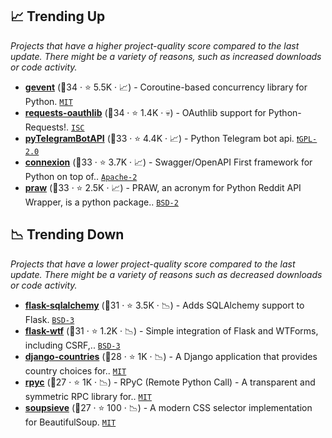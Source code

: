 ## 📈 Trending Up

_Projects that have a higher project-quality score compared to the last update. There might be a variety of reasons, such as increased downloads or code activity._

- <b><a href="https://github.com/gevent/gevent">gevent</a></b> (🥇34 ·  ⭐ 5.5K · 📈) - Coroutine-based concurrency library for Python. <code><a href="http://bit.ly/34MBwT8">MIT</a></code>
- <b><a href="https://github.com/requests/requests-oauthlib">requests-oauthlib</a></b> (🥇34 ·  ⭐ 1.4K · 💀) - OAuthlib support for Python-Requests!. <code><a href="http://bit.ly/3hkKRql">ISC</a></code>
- <b><a href="https://github.com/eternnoir/pyTelegramBotAPI">pyTelegramBotAPI</a></b> (🥈33 ·  ⭐ 4.4K · 📈) - Python Telegram bot api. <code><a href="http://bit.ly/2KucAZR">❗️GPL-2.0</a></code>
- <b><a href="https://github.com/zalando/connexion">connexion</a></b> (🥇33 ·  ⭐ 3.7K · 📈) - Swagger/OpenAPI First framework for Python on top of.. <code><a href="http://bit.ly/3nYMfla">Apache-2</a></code> <code><img src="https://www.openapis.org/wp-content/uploads/sites/3/2016/11/favicon.png" style="display:inline;" width="13" height="13"></code>
- <b><a href="https://github.com/praw-dev/praw">praw</a></b> (🥈33 ·  ⭐ 2.5K · 📈) - PRAW, an acronym for Python Reddit API Wrapper, is a python package.. <code><a href="http://bit.ly/3rqEWVr">BSD-2</a></code>

## 📉 Trending Down

_Projects that have a lower project-quality score compared to the last update. There might be a variety of reasons such as decreased downloads or code activity._

- <b><a href="https://github.com/pallets/flask-sqlalchemy">flask-sqlalchemy</a></b> (🥇31 ·  ⭐ 3.5K · 📉) - Adds SQLAlchemy support to Flask. <code><a href="http://bit.ly/3aKzpTv">BSD-3</a></code> <code><img src="https://flask.palletsprojects.com/en/1.1.x/_static/flask-icon.png" style="display:inline;" width="13" height="13"></code>
- <b><a href="https://github.com/wtforms/flask-wtf">flask-wtf</a></b> (🥉31 ·  ⭐ 1.2K · 📉) - Simple integration of Flask and WTForms, including CSRF,.. <code><a href="http://bit.ly/3aKzpTv">BSD-3</a></code> <code><img src="https://flask.palletsprojects.com/en/1.1.x/_static/flask-icon.png" style="display:inline;" width="13" height="13"></code>
- <b><a href="https://github.com/SmileyChris/django-countries">django-countries</a></b> (🥈28 ·  ⭐ 1K · 📉) - A Django application that provides country choices for.. <code><a href="http://bit.ly/34MBwT8">MIT</a></code> <code><img src="https://static.djangoproject.com/img/icon-touch.e4872c4da341.png" style="display:inline;" width="13" height="13"></code>
- <b><a href="https://github.com/tomerfiliba-org/rpyc">rpyc</a></b> (🥈27 ·  ⭐ 1K · 📉) - RPyC (Remote Python Call) - A transparent and symmetric RPC library for.. <code><a href="http://bit.ly/34MBwT8">MIT</a></code>
- <b><a href="https://github.com/facelessuser/soupsieve">soupsieve</a></b> (🥈27 ·  ⭐ 100 · 📉) - A modern CSS selector implementation for BeautifulSoup. <code><a href="http://bit.ly/34MBwT8">MIT</a></code>

